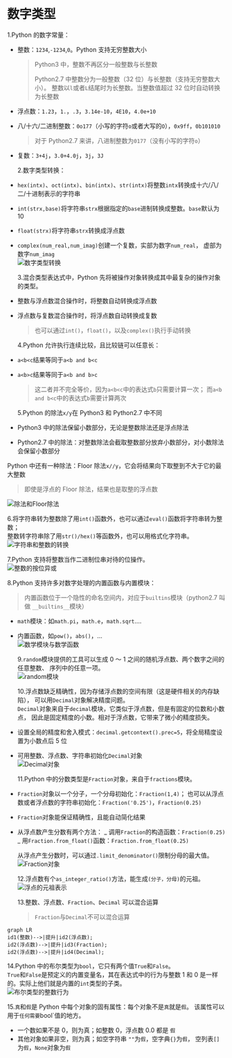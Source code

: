 # 数字类型

1.Python 的数字常量：

- 整数：`1234`,`-1234`,`0`。Python 支持无穷整数大小

  > Python3 中，整数不再区分一般整数与长整数
  >
  > Python2.7 中整数分为一般整数（32 位）与长整数（支持无穷整数大小）。
  > 整数以`l`或者`L`结尾时为长整数。当整数值超过 32 位时自动转换为长整数

- 浮点数：`1.23`，`1.`，`.3`，`3.14e-10`，`4E10`，`4.0e+10`
- 八/十六/二进制整数：`0o177`（小写的字符`o`或者大写的`O`），`0x9ff`，`0b101010`
  > 对于 Python2.7 来讲，八进制整数为`0177`（没有小写的字符`o`）
- 复数：`3+4j`，`3.0+4.0j`，`3j`，`3J`

  2.数字类型转换：

- `hex(intx)`、`oct(intx)`、`bin(intx)`、`str(intx)`将整数`intx`转换成十六/八/二/十进制表示的字符串
- `int(strx,base)`将字符串`strx`根据指定的`base`进制转换成整数。`base`默认为 10
- `float(strx)`将字符串`strx`转换成浮点数
- `complex(num_real,num_imag)`创建一个复数，实部为数字`num_real`，
  虚部为数字`num_imag`  
   ![数字类型转换](../imgs/python_2_1.JPG)

  3.混合类型表达式中，Python 先将被操作对象转换成其中最复杂的操作对象的类型。

- 整数与浮点数混合操作时，将整数自动转换成浮点数
- 浮点数与复数混合操作时，将浮点数自动转换成复数

  > 也可以通过`int()`，`float()`，以及`complex()`执行手动转换

  4.Python 允许执行连续比较，且比较链可以任意长：

- `a<b<c`结果等同于`a<b and b<c`
- `a<b>c`结果等同于`a<b and b>c`

  > 这二者并不完全等价，因为`a<b<c`中的表达式`b`只需要计算一次；
  > 而`a<b and b<c`中的表达式`b`需要计算两次

  5.Python 的除法`x/y`在 Python3 和 Python2.7 中不同

- Python3 中的除法保留小数部分，无论是整数除法还是浮点除法
- Python2.7 中的除法：对整数除法会截取整数部分放弃小数部分，对小数除法会保留小数部分

Python 中还有一种除法：Floor 除法`x//y`，它会将结果向下取整到不大于它的最大整数

> 即使是浮点的 Floor 除法，结果也是取整的浮点数

![除法和Floor除法](../imgs/python_2_2.JPG)

6.将字符串转为整数除了用`int()`函数外，也可以通过`eval()`函数将字符串转为整数；  
整数转字符串除了用`str()/hex()`等函数外，也可以用格式化字符串。  
![字符串和整数的转换](../imgs/python_2_3.JPG)

7.Python 支持将整数当作二进制位串对待的位操作。  
![整数的按位异或](../imgs/python_2_4.JPG)

8.Python 支持许多对数字处理的内置函数与内置模块：

> 内置函数位于一个隐性的命名空间内，对应于`builtins`模块（python2.7 叫做
> `__builtins__`模块）

- `math`模块：如`math.pi`，`math.e`，`math.sqrt`....
- 内置函数，如`pow()`，`abs()`，...  
   ![数学模块与数学函数](../imgs/python_2_5.JPG)

  9.`random`模块提供的工具可以生成 0 ～ 1 之间的随机浮点数、两个数字之间的任意整数、
  序列中的任意一项。  
  ![random模块](../imgs/python_2_6.JPG)

  10.浮点数缺乏精确性，因为存储浮点数的空间有限（这是硬件相关的内存缺陷），
  可以用`Decimal`对象解决精度问题。  
   `Decimal`对象来自于`decimal`模块，它类似于浮点数，但是有固定的位数和小数点，
  因此是固定精度的小数。相对于浮点数，它带来了微小的精度损失。

- 设置全局的精度和舍入模式：`decimal.getcontext().prec=5`，将全局精度设置为小数点后 5 位
- 可用整数、浮点数、字符串初始化`Decimal`对象  
   ![Decimal对象](../imgs/python_2_7.JPG)

  11.Python 中的分数类型是`Fraction`对象，来自于`fractions`模块。

- `Fraction`对象以一个分子，一个分母初始化：`Fraction(1,4)`；
  也可以从浮点数或者浮点数的字符串初始化：`Fraction('0.25')`，`Fraction(0.25)`
- `Fraction`对象能保证精确性，且能自动简化结果
- 从浮点数产生分数有两个方法：
  _ 调用`Fraction`的构造函数：`Fraction(0.25)`
  _ 用`Fraction.from_float()`函数：`Fraction.from_float(0.25)`

  从浮点产生分数时，可以通过`.limit_denominator()`限制分母的最大值。  
   ![Fraction对象](../imgs/python_2_8.JPG)

  12.浮点数有个`as_integer_ratio()`方法，能生成`(分子，分母)`的元祖。  
  ![浮点的元祖表示](../imgs/python_2_9.JPG)

  13.整数、浮点数、`Fraction`、`Decimal` 可以混合运算

  > `Fraction`与`Decimal`不可以混合运算

```mermaid
graph LR
id1(整数)-->|提升|id2(浮点数);
id2(浮点数)-->|提升|id3(Fraction);
id2(浮点数)-->|提升|id4(Decimal);
```

14.Python 中的布尔类型为`bool`，它只有两个值`True`和`False`。  
`True`和`False`是预定义的内置变量名，其在表达式中的行为与整数 1 和 0 是一样的。实际上他们就是内置的`int`类型的子类。  
![布尔类型的整数行为](../imgs/python_2_10.JPG)

15.`真`和`假`是 Python 中每个对象的固有属性：每个对象不是`真`就是`假`。
该属性可以用于`任何需要`bool`值的地方。

- 一个数如果不是 0，则为真；如整数 0，浮点数 0.0 都是 `假`
- 其他对象如果非空，则为真；如空字符串 `""`为`假`，空字典`{}`为`假`，
  空列表`[]`为`假`，`None`对象为`假`
